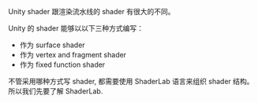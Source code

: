 Unity shader 跟渲染流水线的 shader 有很大的不同。

Unity 的 shader 能够以以下三种方式编写：

- 作为 surface shader
- 作为 vertex and fragment shader
- 作为 fixed function shader

不管采用哪种方式写 shader, 都需要使用 ShaderLab 语言来组织 shader 结构。所以我们先要了解 ShaderLab.

